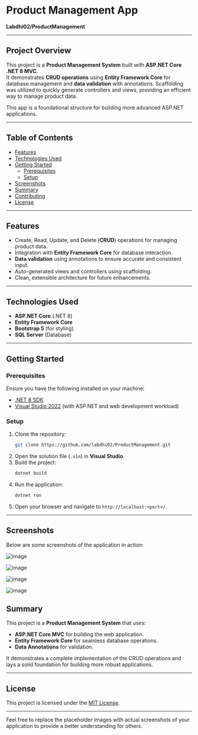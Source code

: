 # **Product Management App**  
**Labdhi02/ProductManagement**  

---

## **Project Overview**
This project is a **Product Management System** built with **ASP.NET Core .NET 8 MVC**.  
It demonstrates **CRUD operations** using **Entity Framework Core** for database management and **data validation** with annotations. Scaffolding was utilized to quickly generate controllers and views, providing an efficient way to manage product data.  

This app is a foundational structure for building more advanced ASP.NET applications.

---

## **Table of Contents**
- [Features](#features)
- [Technologies Used](#technologies-used)
- [Getting Started](#getting-started)
  - [Prerequisites](#prerequisites)
  - [Setup](#setup)
- [Screenshots](#screenshots)
- [Summary](#summary)
- [Contributing](#contributing)
- [License](#license)

---

## **Features**
- Create, Read, Update, and Delete (**CRUD**) operations for managing product data.
- Integration with **Entity Framework Core** for database interaction.
- **Data validation** using annotations to ensure accurate and consistent input.
- Auto-generated views and controllers using scaffolding.
- Clean, extensible architecture for future enhancements.

---

## **Technologies Used**
- **ASP.NET Core** (.NET 8)  
- **Entity Framework Core**  
- **Bootstrap 5** (for styling)  
- **SQL Server** (Database)  

---

## **Getting Started**

### **Prerequisites**
Ensure you have the following installed on your machine:
- [.NET 8 SDK](https://dotnet.microsoft.com/download/dotnet/8.0)
- [Visual Studio 2022](https://visualstudio.microsoft.com/) (with ASP.NET and web development workload)

### **Setup**
1. Clone the repository:
   ```bash
   git clone https://github.com/labdhi02/ProductManagement.git
   ```
2. Open the solution file (`.sln`) in **Visual Studio**.
3. Build the project:
   ```bash
   dotnet build
   ```
4. Run the application:
   ```bash
   dotnet run
   ```
5. Open your browser and navigate to `http://localhost:<port>/`.

---

## **Screenshots**
Below are some screenshots of the application in action:


![image](https://github.com/user-attachments/assets/351b5c77-e398-438c-83a2-488259be4f11)


![image](https://github.com/user-attachments/assets/6cb6f5c4-3f76-427c-a364-af56fdd30284)


![image](https://github.com/user-attachments/assets/b1098c24-a988-4cc3-b0ad-2b5efd94bdd7)

![image](https://github.com/user-attachments/assets/0d841a4d-f99e-40c1-b987-f90b6e0df2ac)




## **Summary**
This project is a **Product Management System** that uses:
- **ASP.NET Core MVC** for building the web application.
- **Entity Framework Core** for seamless database operations.
- **Data Annotations** for validation.  

It demonstrates a complete implementation of the CRUD operations and lays a solid foundation for building more robust applications.

---


## **License**
This project is licensed under the [MIT License](https://opensource.org/licenses/MIT).  

---

Feel free to replace the placeholder images with actual screenshots of your application to provide a better understanding for others.
